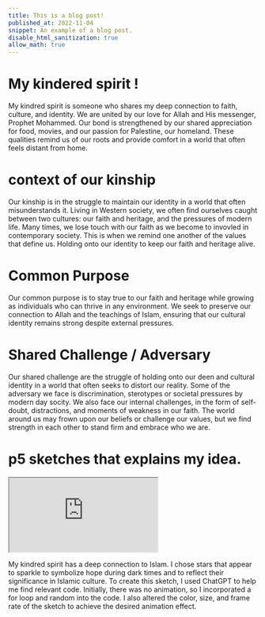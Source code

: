 ```yaml
---
title: This is a blog post!
published_at: 2022-11-04
snippet: An example of a blog post.
disable_html_sanitization: true
allow_math: true
---
```


# My kindered spirit !

My kindred spirit is someone who shares my deep connection to faith, culture, and identity. We are united by our love for Allah and His messenger, Prophet Mohammed. Our bond is strengthened by our shared appreciation for food, movies, and our passion for Palestine, our homeland. These qualities remind us of our roots and provide comfort in a world that often feels distant from home.

# context of our kinship

Our kinship is in the struggle to maintain our identity in a world that often misunderstands it. Living in Western society, we often find ourselves caught between two cultures: our faith and heritage, and the pressures of modern life. Many times, we lose touch with our faith as we become to invovled in contemporary society. This is when we remind one another of the values that define us. Holding onto our identity to keep our faith and heritage alive.

# Common Purpose

Our common purpose is to stay true to our faith and heritage while growing as individuals who can thrive in any environment. We seek to preserve our connection to Allah and the teachings of Islam, ensuring that our cultural identity remains strong despite external pressures.

# Shared Challenge / Adversary

Our shared challenge are the struggle of holding onto our deen and cultural identity in a world that often seeks to distort our reality. Some of the adversary we face is discrimination, sterotypes or societal pressures by modern day socity. We also face our internal challenges, in the form of self-doubt, distractions, and moments of weakness in our faith. The world around us may frown upon our beliefs or challenge our values, but we find strength in each other to stand firm and embrace who we are.

# p5 sketches that explains my idea.

<iframe src="https://editor.p5js.org/Ranianazz/full/IGfhvzqTp"></iframe>

My kindred spirit has a deep connection to Islam. I chose stars that appear to sparkle to symbolize hope during dark times and to reflect their significance in Islamic culture. To create this sketch, I used ChatGPT to help me find relevant code. Initially, there was no animation, so I incorporated a for loop and random into the code. I also altered the color, size, and frame rate of the sketch to achieve the desired animation effect.
